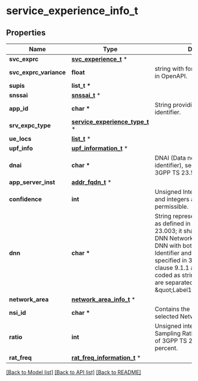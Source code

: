 # service_experience_info_t

## Properties
Name | Type | Description | Notes
------------ | ------------- | ------------- | -------------
**svc_exprc** | [**svc_experience_t**](svc_experience.md) \* |  | 
**svc_exprc_variance** | **float** | string with format &#39;float&#39; as defined in OpenAPI. | [optional] 
**supis** | **list_t \*** |  | [optional] 
**snssai** | [**snssai_t**](snssai.md) \* |  | [optional] 
**app_id** | **char \*** | String providing an application identifier. | [optional] 
**srv_expc_type** | [**service_experience_type_t**](service_experience_type.md) \* |  | [optional] 
**ue_locs** | [**list_t**](location_info.md) \* |  | [optional] 
**upf_info** | [**upf_information_t**](upf_information.md) \* |  | [optional] 
**dnai** | **char \*** | DNAI (Data network access identifier), see clause 5.6.7 of 3GPP TS 23.501. | [optional] 
**app_server_inst** | [**addr_fqdn_t**](addr_fqdn.md) \* |  | [optional] 
**confidence** | **int** | Unsigned Integer, i.e. only value 0 and integers above 0 are permissible. | [optional] 
**dnn** | **char \*** | String representing a Data Network as defined in clause 9A of 3GPP TS 23.003;  it shall contain either a DNN Network Identifier, or a full DNN with both the Network  Identifier and Operator Identifier, as specified in 3GPP TS 23.003 clause 9.1.1 and 9.1.2. It shall be coded as string in which the labels are separated by dots  (e.g. \&quot;Label1.Label2.Label3\&quot;).  | [optional] 
**network_area** | [**network_area_info_t**](network_area_info.md) \* |  | [optional] 
**nsi_id** | **char \*** | Contains the Identifier of the selected Network Slice instance | [optional] 
**ratio** | **int** | Unsigned integer indicating Sampling Ratio (see clauses 4.15.1 of 3GPP TS 23.502), expressed in percent.   | [optional] 
**rat_freq** | [**rat_freq_information_t**](rat_freq_information.md) \* |  | [optional] 

[[Back to Model list]](../README.md#documentation-for-models) [[Back to API list]](../README.md#documentation-for-api-endpoints) [[Back to README]](../README.md)


